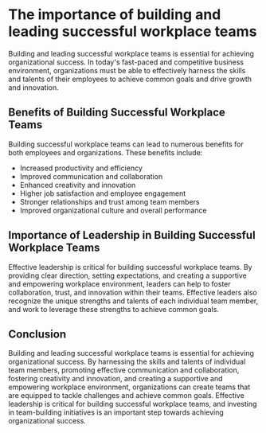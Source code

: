 The importance of building and leading successful workplace teams
==========================================================================================

Building and leading successful workplace teams is essential for achieving organizational success. In today's fast-paced and competitive business environment, organizations must be able to effectively harness the skills and talents of their employees to achieve common goals and drive growth and innovation.

Benefits of Building Successful Workplace Teams
-----------------------------------------------

Building successful workplace teams can lead to numerous benefits for both employees and organizations. These benefits include:

* Increased productivity and efficiency
* Improved communication and collaboration
* Enhanced creativity and innovation
* Higher job satisfaction and employee engagement
* Stronger relationships and trust among team members
* Improved organizational culture and overall performance

Importance of Leadership in Building Successful Workplace Teams
---------------------------------------------------------------

Effective leadership is critical for building successful workplace teams. By providing clear direction, setting expectations, and creating a supportive and empowering workplace environment, leaders can help to foster collaboration, trust, and innovation within their teams. Effective leaders also recognize the unique strengths and talents of each individual team member, and work to leverage these strengths to achieve common goals.

Conclusion
----------

Building and leading successful workplace teams is essential for achieving organizational success. By harnessing the skills and talents of individual team members, promoting effective communication and collaboration, fostering creativity and innovation, and creating a supportive and empowering workplace environment, organizations can create teams that are equipped to tackle challenges and achieve common goals. Effective leadership is critical for building successful workplace teams, and investing in team-building initiatives is an important step towards achieving organizational success.

